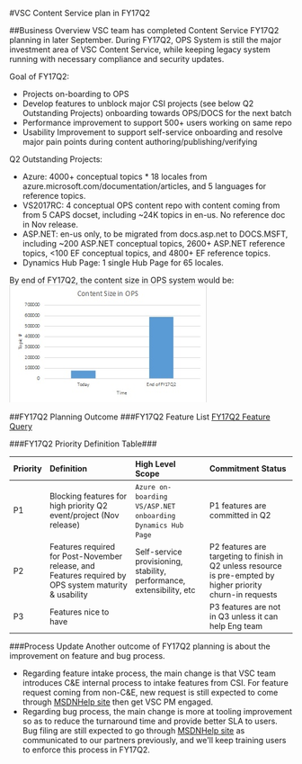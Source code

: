 #VSC Content Service plan in FY17Q2

##Business Overview
VSC team has completed Content Service FY17Q2 planning in later September. During FY17Q2, OPS System is still the major investment area of VSC Content Service, while keeping legacy system running with necessary compliance and security updates. 

Goal of FY17Q2:
- Projects on-boarding to OPS
- Develop features to unblock major CSI projects (see below Q2 Outstanding Projects) onboarding towards OPS/DOCS for the next batch
- Performance improvement to support 500+ users working on same repo
- Usability Improvement to support self-service onboarding and resolve major pain points during content authoring/publishing/verifying

Q2 Outstanding Projects:
- Azure: 4000+ conceptual topics * 18 locales from azure.microsoft.com/documentation/articles, and 5 languages for reference topics.
- VS2017RC: 4 conceptual OPS content repo with content coming from from 5 CAPS docset, including ~24K topics in en-us. No reference doc in Nov release.
- ASP.NET: en-us only, to be migrated from docs.asp.net to DOCS.MSFT, including ~200 ASP.NET conceptual topics, 2600+ ASP.NET reference topics, <100 EF conceptual topics, and 4800+ EF reference topics.
- Dynamics Hub Page: 1 single Hub Page for 65 locales.

By end of FY17Q2, the content size in OPS system would be:
![OPS content size forecasting by the end of FY17Q2](../images/fy17q2-contentsize-forecast.jpg)


##FY17Q2 Planning Outcome
###FY17Q2 Feature List
[FY17Q2 Feature Query](https://mseng.visualstudio.com/DefaultCollection/VSChina/_workItems/index?path=Shared%20Queries%2FSprint%20Planning%2FVSC%20FY17Q2%20Planning&_a=query)

###FY17Q2 Priority Definition Table###

|Priority|Definition|High Level Scope|Commitment Status|
|---|:---|:---|:---|
|P1|Blocking features for high priority Q2 event/project (Nov release)|	`Azure on-boarding` `VS/ASP.NET onboarding` `Dynamics Hub Page`	|P1 features are committed in Q2|
|P2|Features required for Post-November release, and Features required by OPS system maturity & usability|Self-service provisioning, stability, performance, extensibility, etc|P2 features are targeting to finish in Q2 unless resource is pre-empted by higher priority churn-in requests|
|P3|Features nice to have| |P3 features are not in Q3 unless it can help Eng team|


###Process Update
Another outcome of FY17Q2 planning is about the improvement on feature and bug process.
- Regarding feature intake process, the main change is that VSC team introduces C&E internal process to intake features from CSI. For feature request coming from non-C&E, new request is still expected to come through [MSDNHelp site](http://msdnhelp.corp.microsoft.com/) then get VSC PM engaged.
- Regarding bug process, the main change is more at tooling improvement so as to reduce the turnaround time and provide better SLA to users. Bug filing are still expected to go through [MSDNHelp site](http://msdnhelp.corp.microsoft.com/) as communicated to our partners previously, and we'll keep training users to enforce this process in FY17Q2.


